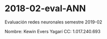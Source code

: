 # 2018-02-eval-ANN
Evaluación redes neuronales semestre 2019-02

Nombre:  Kewin Evers Yagarí
CC: 1.017.240.693
